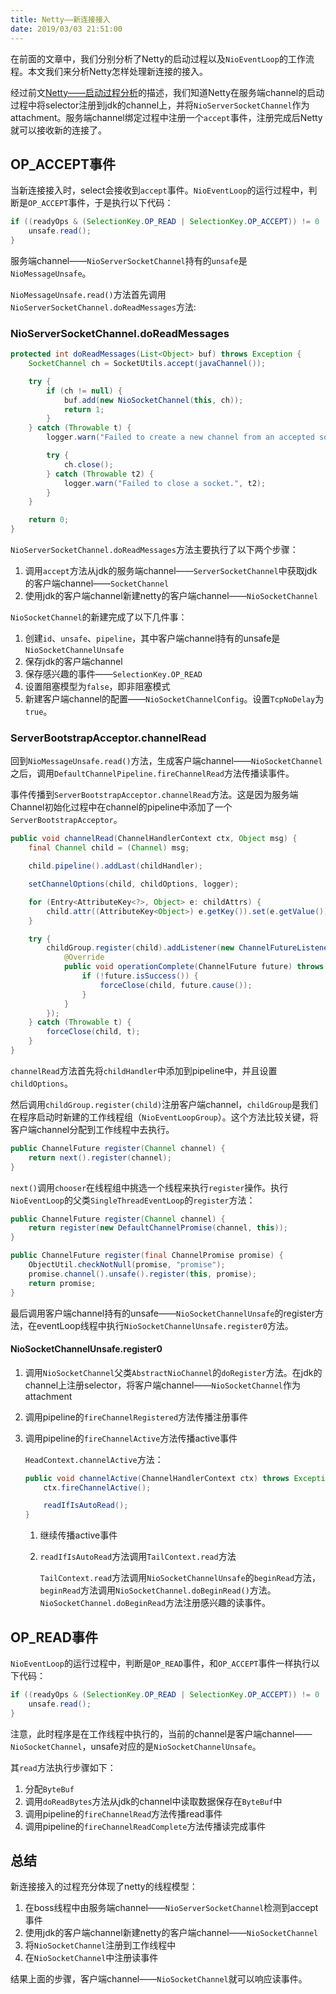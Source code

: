 ```yaml
---
title: Netty——新连接接入
date: 2019/03/03 21:51:00
---
```


在前面的文章中，我们分别分析了Netty的启动过程以及`NioEventLoop`的工作流程。本文我们来分析Netty怎样处理新连接的接入。

<!-- more -->

经过前文[Netty——启动过程分析][1]的描述，我们知道Netty在服务端channel的启动过程中将selector注册到jdk的channel上，并将`NioServerSocketChannel`作为attachment。服务端channel绑定过程中注册一个`accept`事件，注册完成后Netty就可以接收新的连接了。

## OP_ACCEPT事件

当新连接接入时，select会接收到`accept`事件。`NioEventLoop`的运行过程中，判断是`OP_ACCEPT`事件，于是执行以下代码：

```java
if ((readyOps & (SelectionKey.OP_READ | SelectionKey.OP_ACCEPT)) != 0 || readyOps == 0) {
    unsafe.read();
}
```

服务端channel——`NioServerSocketChannel`持有的`unsafe`是`NioMessageUnsafe`。

`NioMessageUnsafe.read()`方法首先调用`NioServerSocketChannel.doReadMessages`方法:

### NioServerSocketChannel.doReadMessages

```java
protected int doReadMessages(List<Object> buf) throws Exception {
    SocketChannel ch = SocketUtils.accept(javaChannel());

    try {
        if (ch != null) {
            buf.add(new NioSocketChannel(this, ch));
            return 1;
        }
    } catch (Throwable t) {
        logger.warn("Failed to create a new channel from an accepted socket.", t);

        try {
            ch.close();
        } catch (Throwable t2) {
            logger.warn("Failed to close a socket.", t2);
        }
    }

    return 0;
}
```

`NioServerSocketChannel.doReadMessages`方法主要执行了以下两个步骤：

1. 调用`accept`方法从jdk的服务端channel——`ServerSocketChannel`中获取jdk的客户端channel——`SocketChannel`
2. 使用jdk的客户端channel新建netty的客户端channel——`NioSocketChannel`

`NioSocketChannel`的新建完成了以下几件事：

1. 创建`id`、`unsafe`、`pipeline`，其中客户端channel持有的unsafe是`NioSocketChannelUnsafe`
2. 保存jdk的客户端channel
3. 保存感兴趣的事件——`SelectionKey.OP_READ`
4. 设置阻塞模型为`false`，即非阻塞模式
5. 新建客户端channel的配置——`NioSocketChannelConfig`。设置`TcpNoDelay`为`true`。

### ServerBootstrapAcceptor.channelRead

回到`NioMessageUnsafe.read()`方法，生成客户端channel——`NioSocketChannel`之后，调用`DefaultChannelPipeline.fireChannelRead`方法传播读事件。

事件传播到`ServerBootstrapAcceptor.channelRead`方法。这是因为服务端Channel初始化过程中在channel的pipeline中添加了一个`ServerBootstrapAcceptor`。

```java
public void channelRead(ChannelHandlerContext ctx, Object msg) {
    final Channel child = (Channel) msg;

    child.pipeline().addLast(childHandler);

    setChannelOptions(child, childOptions, logger);

    for (Entry<AttributeKey<?>, Object> e: childAttrs) {
        child.attr((AttributeKey<Object>) e.getKey()).set(e.getValue());
    }

    try {
        childGroup.register(child).addListener(new ChannelFutureListener() {
            @Override
            public void operationComplete(ChannelFuture future) throws Exception {
                if (!future.isSuccess()) {
                    forceClose(child, future.cause());
                }
            }
        });
    } catch (Throwable t) {
        forceClose(child, t);
    }
}
```

`channelRead`方法首先将`childHandler`中添加到pipeline中，并且设置`childOptions`。

然后调用`childGroup.register(child)`注册客户端channel，`childGroup`是我们在程序启动时新建的工作线程组（`NioEventLoopGroup`）。这个方法比较关键，将客户端channel分配到工作线程中去执行。

```java
public ChannelFuture register(Channel channel) {
    return next().register(channel);
}
```

`next()`调用`chooser`在线程组中挑选一个线程来执行`register`操作。执行`NioEventLoop`的父类`SingleThreadEventLoop`的`register`方法：

```java
public ChannelFuture register(Channel channel) {
    return register(new DefaultChannelPromise(channel, this));
}

public ChannelFuture register(final ChannelPromise promise) {
    ObjectUtil.checkNotNull(promise, "promise");
    promise.channel().unsafe().register(this, promise);
    return promise;
}
```

最后调用客户端channel持有的unsafe——`NioSocketChannelUnsafe`的register方法，在eventLoop线程中执行`NioSocketChannelUnsafe.register0`方法。

#### NioSocketChannelUnsafe.register0

1. 调用`NioSocketChannel`父类`AbstractNioChannel`的`doRegister`方法。在jdk的channel上注册selector，将客户端channel——`NioSocketChannel`作为attachment

2. 调用pipeline的`fireChannelRegistered`方法传播注册事件

3. 调用pipeline的`fireChannelActive`方法传播active事件

    `HeadContext.channelActive`方法：
    
    ```java
    public void channelActive(ChannelHandlerContext ctx) throws Exception {
        ctx.fireChannelActive();

        readIfIsAutoRead();
    }
    ```

    1. 继续传播active事件
    2. `readIfIsAutoRead`方法调用`TailContext.read`方法

        `TailContext.read`方法调用`NioSocketChannelUnsafe`的`beginRead`方法，`beginRead`方法调用`NioSocketChannel.doBeginRead()`方法。`NioSocketChannel.doBeginRead`方法注册感兴趣的读事件。
        

## OP_READ事件

`NioEventLoop`的运行过程中，判断是`OP_READ`事件，和`OP_ACCEPT`事件一样执行以下代码：

```java
if ((readyOps & (SelectionKey.OP_READ | SelectionKey.OP_ACCEPT)) != 0 || readyOps == 0) {
    unsafe.read();
}
```

注意，此时程序是在工作线程中执行的，当前的channel是客户端channel——`NioSocketChannel`，unsafe对应的是`NioSocketChannelUnsafe`。

其`read`方法执行步骤如下：

1. 分配`ByteBuf`
2. 调用`doReadBytes`方法从jdk的channel中读取数据保存在`ByteBuf`中
3. 调用pipeline的`fireChannelRead`方法传播read事件
4. 调用pipeline的`fireChannelReadComplete`方法传播读完成事件

## 总结

新连接接入的过程充分体现了netty的线程模型：

1. 在boss线程中由服务端channel——`NioServerSocketChannel`检测到accept事件
2. 使用jdk的客户端channel新建netty的客户端channel——`NioSocketChannel`
3. 将`NioSocketChannel`注册到工作线程中
4. 在`NioSocketChannel`中注册读事件

结果上面的步骤，客户端channel——`NioSocketChannel`就可以响应读事件。



















[1]: /articles/netty/Netty——启动过程分析.html

